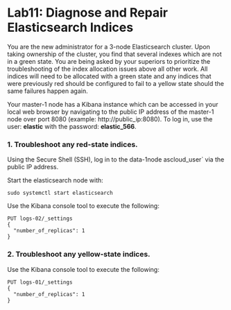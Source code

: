 # Lab11: Diagnose and Repair Elasticsearch Indices


You are the new administrator for a 3-node Elasticsearch cluster. Upon taking ownership of the cluster, you find that several indexes which are not in a green state. You are being asked by your superiors to prioritize the troubleshooting of the index allocation issues above all other work. All indices will need to be allocated with a green state and any indices that were previously red should be configured to fail to a yellow state should the same failures happen again.

Your master-1 node has a Kibana instance which can be accessed in your local web browser by navigating to the public IP address of the master-1 node over port 8080 (example: http://public_ip:8080). To log in, use the user: **elastic**  with the password: **elastic_566**.


### 1. Troubleshoot any red-state indices.

Using the Secure Shell (SSH), log in to the data-1node ascloud_user` via the public IP address.

Start the elasticsearch node with:
```
sudo systemctl start elasticsearch
```
Use the Kibana console tool to execute the following:
```
PUT logs-02/_settings
{
  "number_of_replicas": 1
}
```
### 2. Troubleshoot any yellow-state indices.

Use the Kibana console tool to execute the following:
```
PUT logs-01/_settings
{
  "number_of_replicas": 1
}
```